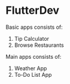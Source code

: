 # FlutterDev

Basic apps consists of:
1. Tip Calculator
2. Browse Restaurants


Main apps consists of:
1. Weather App
2. To-Do List App
   
